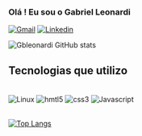 ### Olá ! Eu sou o Gabriel Leonardi

[![Gmail](https://img.shields.io/badge/Gmail-D14836?style=for-the-badge&logo=gmail&logoColor=white)](mailto:biel.leonari@gmail.com)
[![Linkedin](https://img.shields.io/badge/LinkedIn-0077B5?style=for-the-badge&logo=linkedin&logoColor=white)](https://www.linkedin.com/in/gabriel-leonardi-61556b144/)


![Gbleonardi GitHub stats](https://github-readme-stats.vercel.app/api?username=Gbleonardi&show_icons=true&theme=dracula)

## Tecnologias que utilizo
<br>

<div style="display: inline_block">
<img align="center" alt=Linux src="https://img.shields.io/badge/Linux_Mint-87CF3E?style=for-the-badge&logo=linux-mint&logoColor=white">
 <img align="center" alt=hmtl5 src="https://img.shields.io/badge/HTML5-E34F26?style=for-the-badge&logo=html5&logoColor=white">
 <img align="center" alt=css3 src="https://img.shields.io/badge/CSS3-1572B6?style=for-the-badge&logo=css3&logoColor=white">
 <img align="center" alt=Javascript src="https://img.shields.io/badge/JavaScript-F7DF1E?style=for-the-badge&logo=javascript&logoColor=black"><br> <br>

 [![Top Langs](https://github-readme-stats.vercel.app/api/top-langs/?username=Gbleonardi&layout=compact)](https://github.com/Gbleonardi/github-readme-stats)

 </div>
